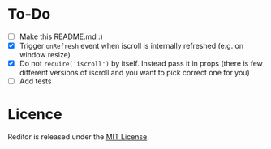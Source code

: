 # To-Do

- [ ] Make this README.md :)
- [x] Trigger `onRefresh` event when iscroll is internally refreshed (e.g. on window resize)
- [x] Do not `require('iscroll')` by itself. Instead pass it in props (there is few different versions of iscroll and you want to pick correct one for you)
- [ ] Add tests

# Licence

Reditor is released under the [MIT License](http://www.opensource.org/licenses/MIT).
